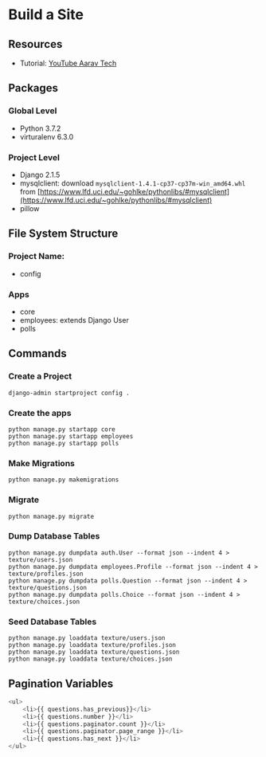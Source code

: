 # Build a Site

## Resources

- Tutorial: [YouTube Aarav Tech](https://www.youtube.com/watch?v=IBpclPsLgA0&list=PL1WVjBsN-_NIdlnACz0Mxuq8VcuxER-is&index=1)

## Packages

### Global Level

- Python 3.7.2
- virturalenv 6.3.0

### Project Level

- Django 2.1.5
- mysqlclient: download `mysqlclient‑1.4.1‑cp37‑cp37m‑win_amd64.whl` from [https://www.lfd.uci.edu/~gohlke/pythonlibs/#mysqlclient](https://www.lfd.uci.edu/~gohlke/pythonlibs/#mysqlclient)
- pillow

## File System Structure

### Project Name:

- config

### Apps

- core
- employees: extends Django User
- polls

## Commands

### Create a Project

```shell
django-admin startproject config .
```

### Create the apps

```shell
python manage.py startapp core
python manage.py startapp employees
python manage.py startapp polls
```

### Make Migrations

```shell
python manage.py makemigrations
```

### Migrate

```shell
python manage.py migrate
```

### Dump Database Tables

```shell
python manage.py dumpdata auth.User --format json --indent 4 > texture/users.json
python manage.py dumpdata employees.Profile --format json --indent 4 > texture/profiles.json
python manage.py dumpdata polls.Question --format json --indent 4 > texture/questions.json
python manage.py dumpdata polls.Choice --format json --indent 4 > texture/choices.json
```

### Seed Database Tables

```shell
python manage.py loaddata texture/users.json
python manage.py loaddata texture/profiles.json
python manage.py loaddata texture/questions.json
python manage.py loaddata texture/choices.json
```

## Pagination Variables

```python
<ul>
    <li>{{ questions.has_previous}}</li>
    <li>{{ questions.number }}</li>
    <li>{{ questions.paginator.count }}</li>
    <li>{{ questions.paginator.page_range }}</li>
    <li>{{ questions.has_next }}</li>
</ul>
```
